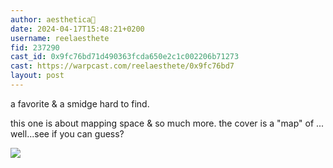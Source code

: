```yaml
---
author: aesthetica🎩
date: 2024-04-17T15:48:21+0200
username: reelaesthete
fid: 237290
cast_id: 0x9fc76bd71d490363fcda650e2c1c002206b71273
cast: https://warpcast.com/reelaesthete/0x9fc76bd7
layout: post
---
```

a favorite & a smidge hard to find.   
  
this one is about mapping space & so much more. the cover is a "map" of ... well...see if you can guess?  

![](https://imagedelivery.net/BXluQx4ige9GuW0Ia56BHw/4909ae89-9103-4382-cd54-88a7c4799a00/original)